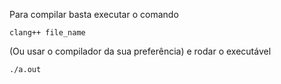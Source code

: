 Para compilar basta executar o comando

```
clang++ file_name
```
(Ou usar o compilador da sua preferência) e rodar o executável

```
./a.out
```

